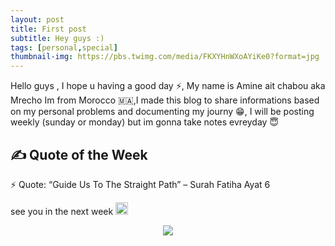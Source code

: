 ```yaml
---
layout: post
title: First post
subtitle: Hey guys :)
tags: [personal,special]
thumbnail-img: https://pbs.twimg.com/media/FKXYHnWXoAYiKe0?format=jpg
---
```

 

Hello guys , I hope u having a good day ⚡, My name is Amine ait chabou aka Mrecho Im from Morocco 🇲🇦,I made this blog to share informations based on my personal problems and documenting my journy 😁, I will be posting weekly (sunday or monday) but im gonna take notes evreyday 😇


## ✍️ Quote of the Week

⚡ Quote: “Guide Us To The Straight Path” – Surah Fatiha Ayat 6

see you in the next week <img src="https://media.giphy.com/media/hvRJCLFzcasrR4ia7z/giphy.gif" width="20px"> <br>

<p align="center">
    <img src="https://media.giphy.com/media/80Cdy9EteIuOc/giphy.gif">
</p>